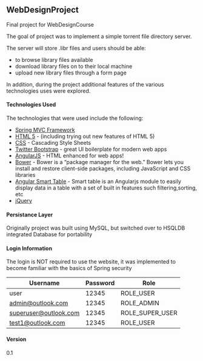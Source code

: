 
## WebDesignProject

Final project for WebDesignCourse

The goal of project was to implement a simple torrent file directory server. 

The server will store .libr files and users should be able:
    
- to browse library files available
- download library files on to their local machine
- upload new library files through a form page

In addition, during the project additional features of the various technologies uses were explored. 

#### Technologies Used 

The technologies that were used include the following:
* [Spring MVC Framework]
* [HTML 5] - (including trying out new features of HTML 5)
* [CSS] - Cascading Style Sheets
* [Twitter Bootstrap] - great UI boilerplate for modern web apps
* [AngularJS] - HTML enhanced for web apps!
* [Bower] - Bower is a “package manager for the web.” Bower lets you install and restore client-side packages, including JavaScript and CSS libraries
* [Angular Smart Table] - Smart table is an Angularjs module to easily display data in a table with a set of built in features such filtering,sorting, etc 
* [jQuery] 

#### Persistance Layer
 Originally project was built using MySQL, but switched over to HSQLDB integrated Database for portability

#### Login Information
The login is NOT required to use the website, it was implemented to become familiar with the basics of Spring security

| Username              	| Password 	| Role            	|
|-----------------------	|----------	|-----------------	|
| user                  	| 12345    	| ROLE_USER       	|
| admin@outlook.com     	| 12345    	| ROLE_ADMIN      	|
| superuser@outlook.com 	| 12345    	| ROLE_SUPER_USER 	|
| test1@outlook.com     	| 12345    	| ROLE_USER       	|

 
#### Version
0.1

[//]: # (These are reference links used in the body of this note and get stripped out when the markdown processor does its job. There is no need to format nicely because it shouldn't be seen. Thanks SO - http://stackoverflow.com/questions/4823468/store-comments-in-markdown-syntax)

   [node.js]: <http://nodejs.org>
   [Twitter Bootstrap]: <http://twitter.github.com/bootstrap/>
   [jQuery]: <http://jquery.com>
   [express]: <http://expressjs.com>
   [AngularJS]: <http://angularjs.org>
   [Gulp]: <http://gulpjs.com>
   [Angular Smart Table]: <https://lorenzofox3.github.io/smart-table-website/>
   [Bower]: <https://bower.io>
   [Spring MVC Framework]: <https://spring.io>
   [HTML 5]: <http://www.html5rocks.com/en/>
   [CSS]: <https://www.w3.org/Style/CSS/>
